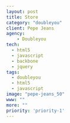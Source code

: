 ```yaml
---
layout: post
title: Store
category: "doubleyou"
client: Pepe Jeans
agency:
    - Doubleyou
tech:
  - html5
  - javascript
  - backbone
  - jquery
tags:
  - doubleyou
  - html5
  - javascript
image: "pepe-jeans_50"
www: ""
more: ""
priority: 'priority-1'
---
```

